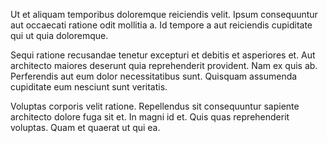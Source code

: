 Ut et aliquam temporibus doloremque reiciendis velit. Ipsum consequuntur aut occaecati ratione odit mollitia a. Id tempore a aut reiciendis cupiditate qui ut quia doloremque.
 Sequi ratione recusandae tenetur excepturi et debitis et asperiores et. Aut architecto maiores deserunt quia reprehenderit provident. Nam ex quis ab. Perferendis aut eum dolor necessitatibus sunt. Quisquam assumenda cupiditate eum nesciunt sunt veritatis.
 Voluptas corporis velit ratione. Repellendus sit consequuntur sapiente architecto dolore fuga sit et. In magni id et. Quis quas reprehenderit voluptas. Quam et quaerat ut qui ea.